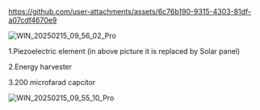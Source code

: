 

https://github.com/user-attachments/assets/6c76b190-9315-4303-81df-a07cdf4670e9


![WIN_20250215_09_56_02_Pro](https://github.com/user-attachments/assets/06b72d67-915f-47ae-984e-72233bee71d7)



1.Piezoelectric element (in above picture it is replaced by Solar panel)


2.Energy harvester



3.200 microfarad capcitor



![WIN_20250215_09_55_10_Pro](https://github.com/user-attachments/assets/4c344ab6-a142-4f80-8d90-567836e26f09)
